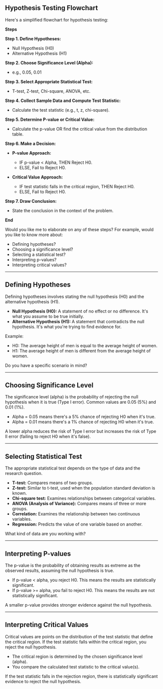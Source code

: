 ## Hypothesis Testing Flowchart

Here's a simplified flowchart for hypothesis testing:

**Steps**

**Step 1. Define Hypotheses:**

- Null Hypothesis (H0)
- Alternative Hypothesis (H1)


**Step 2. Choose Significance Level (Alpha):**

- e.g., 0.05, 0.01

**Step 3. Select Appropriate Statistical Test:**

- T-test, Z-test, Chi-square, ANOVA, etc.

**Step 4. Collect Sample Data and Compute Test Statistic:**

- Calculate the test statistic (e.g., t, z, chi-square).

**Step 5. Determine P-value or Critical Value:**

- Calculate the p-value OR find the critical value from the distribution table.


**Step 6. Make a Decision:**

- **P-value Approach:**

  - IF p-value < Alpha, THEN Reject H0.
  - ELSE, Fail to Reject H0.

- **Critical Value Approach:**

  - IF test statistic falls in the critical region, THEN Reject H0.
  - ELSE, Fail to Reject H0.


**Step 7. Draw Conclusion:**

- State the conclusion in the context of the problem.


**End**

Would you like me to elaborate on any of these steps? For example, would you like to know more about:

- Defining hypotheses?
- Choosing a significance level?
- Selecting a statistical test?
- Interpreting p-values?
- Interpreting critical values?

---

## Defining Hypotheses

Defining hypotheses involves stating the null hypothesis (H0) and the alternative hypothesis (H1).

- **Null Hypothesis (H0):** A statement of no effect or no difference. It's what you assume to be true initially.
- **Alternative Hypothesis (H1):** A statement that contradicts the null hypothesis. It's what you're trying to find evidence for.

Example:

- H0: The average height of men is equal to the average height of women.
- H1: The average height of men is different from the average height of women.

Do you have a specific scenario in mind?

---

## Choosing Significance Level

The significance level (alpha) is the probability of rejecting the null hypothesis when it is true (Type I error). Common values are 0.05 (5%) and 0.01 (1%).

- Alpha = 0.05 means there's a 5% chance of rejecting H0 when it's true.
- Alpha = 0.01 means there's a 1% chance of rejecting H0 when it's true.

A lower alpha reduces the risk of Type I error but increases the risk of Type II error (failing to reject H0 when it's false).

---

## Selecting Statistical Test

The appropriate statistical test depends on the type of data and the research question.

- **T-test:** Compares means of two groups.
- **Z-test:** Similar to t-test, used when the population standard deviation is known.
- **Chi-square test:** Examines relationships between categorical variables.
- **ANOVA (Analysis of Variance):** Compares means of three or more groups.
- **Correlation:** Examines the relationship between two continuous variables.
- **Regression:** Predicts the value of one variable based on another.

What kind of data are you working with?

---

## Interpreting P-values

The p-value is the probability of obtaining results as extreme as the observed results, assuming the null hypothesis is true.

- If p-value < alpha, you reject H0. This means the results are statistically significant.
- If p-value >= alpha, you fail to reject H0. This means the results are not statistically significant.

A smaller p-value provides stronger evidence against the null hypothesis.

---

## Interpreting Critical Values

Critical values are points on the distribution of the test statistic that define the critical region. If the test statistic falls within the critical region, you reject the null hypothesis.

- The critical region is determined by the chosen significance level (alpha).
- You compare the calculated test statistic to the critical value(s).

If the test statistic falls in the rejection region, there is statistically significant evidence to reject the null hypothesis.